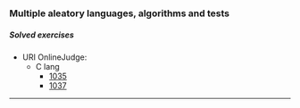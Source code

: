 ### Multiple aleatory languages, algorithms and tests

##### Solved exercises
- URI OnlineJudge:
  - C lang
    - [1035](https://www.urionlinejudge.com.br/judge/pt/problems/view/1035)
    - [1037](https://www.urionlinejudge.com.br/judge/pt/problems/view/1037)

-------------------------------------
